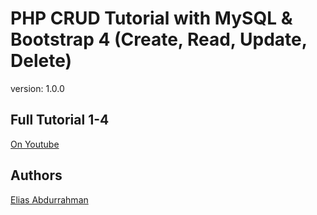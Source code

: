 # PHP CRUD Tutorial with MySQL & Bootstrap 4 (Create, Read, Update, Delete)

version: 1.0.0

## Full Tutorial 1-4

[On Youtube](https://youtu.be/QxZxHUf7c_0)

## Authors

[Elias Abdurrahman](https://github.com/codingWithElias)